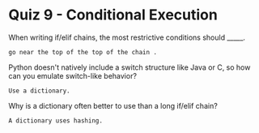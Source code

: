 # Quiz 9 - Conditional Execution

When writing if/elif chains, the most restrictive conditions should _____.

    go near the top of the top of the chain .

Python doesn't natively include a switch structure like Java or C, so how can you emulate switch-like behavior? 

    Use a dictionary.

Why is a dictionary often better to use than a long if/elif chain?

    A dictionary uses hashing.